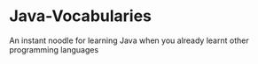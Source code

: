 # Java-Vocabularies
An instant noodle for learning Java when you already learnt other programming languages 
